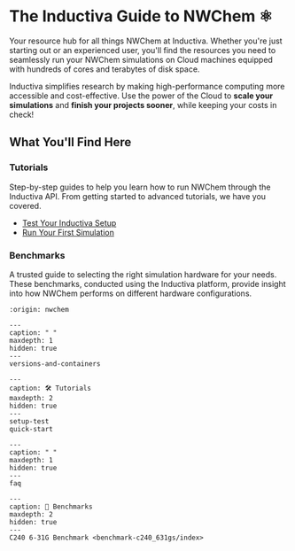# The Inductiva Guide to NWChem ⚛️

Your resource hub for all things NWChem at Inductiva. Whether you're just starting out or an experienced user, you'll find the resources you need to seamlessly run your NWChem simulations on Cloud machines equipped with hundreds of cores and terabytes of disk space.

Inductiva simplifies research by making high-performance computing more accessible and cost-effective. Use the power of the Cloud to **scale your simulations** and **finish your projects sooner**, while keeping your costs in check! 

## What You'll Find Here

### Tutorials
Step-by-step guides to help you learn how to run NWChem through the Inductiva API. From getting started to advanced tutorials, we have you covered.

- [Test Your Inductiva Setup](setup-test)
- [Run Your First Simulation](quick-start)

### Benchmarks
A trusted guide to selecting the right simulation hardware for your needs. These benchmarks, conducted using the Inductiva platform, provide insight into how NWChem performs on different hardware configurations.

```{banner}
:origin: nwchem
```

```{toctree}
---
caption: " "
maxdepth: 1
hidden: true
---
versions-and-containers
```

```{toctree}
---
caption: 🛠️ Tutorials
maxdepth: 2
hidden: true
---
setup-test
quick-start
```

```{toctree}
---
caption: " "
maxdepth: 1
hidden: true
---
faq
```

```{toctree}
---
caption: 🚀 Benchmarks
maxdepth: 2
hidden: true
---
C240 6-31G Benchmark <benchmark-c240_631gs/index>
```
